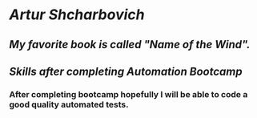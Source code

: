 # *Artur Shcharbovich*
## *My favorite book is called "Name of the Wind".*
## *Skills after completing Automation Bootcamp*
### After completing bootcamp hopefully I will be able to code a good quality automated tests.
